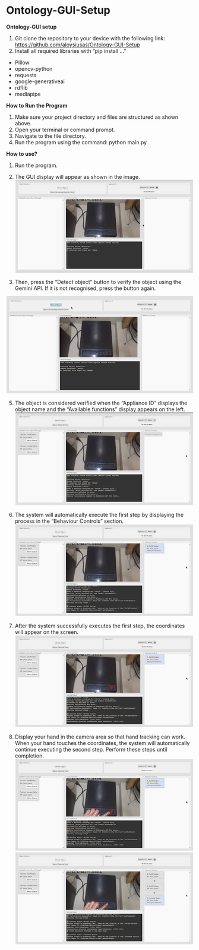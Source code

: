 # Ontology-GUI-Setup

**Ontology-GUI setup**
1. Git clone the repository to your device with the following link: https://github.com/aloysiusas/Ontology-GUI-Setup 
2. Install all required libraries with “pip install ...”
- Pillow
- opencv-python
- requests
- google-generativeai
- rdflib
- mediapipe

**How to Run the Program**
1. Make sure your project directory and files are structured as shown above.
2. Open your terminal or command prompt.
3. Navigate to the file directory.
4. Run the program using the command: python main.py

**How to use?**
1. Run the program. 
2. The GUI display will appear as shown in the image. ![GUI_display](how_to_use/GUI_Display.png)

4. Then, press the “Detect object” button to verify the object using the Gemini API. If it is not recognised, press the button again. <p align="center">
  <img src=how_to_use/Detect_object.png alt=Detect_object width="600">
</p>

5. The object is considered verified when the “Appliance ID” displays the object name and the “Available functions” display appears on the left. ![Verified_object](how_to_use/Verified_object.png)

6. The system will automatically execute the first step by displaying the process in the “Behaviour Controls” section. ![System_running](how_to_use/System_running.png)

7. After the system successfully executes the first step, the coordinates will appear on the screen.  ![Coordinate](how_to_use/Coordinate.png)

8. Display your hand in the camera area so that hand tracking can work. When your hand touches the coordinates, the system will automatically continue executing the second step. Perform these steps until completion. ![Hand_tracking](how_to_use/Hand_tracking.png) ![Hand_tracking_done](how_to_use/Hand_tracking_done.png)
